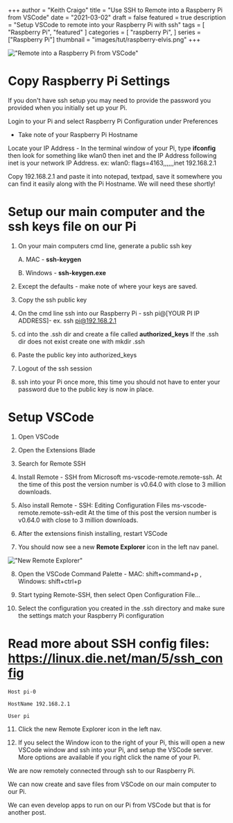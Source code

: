+++
author = "Keith Craigo"
title = "Use SSH to Remote into a Raspberry Pi from VSCode"
date = "2021-03-02"
draft = false
featured = true
description = "Setup VSCode to remote into your Raspberry Pi with ssh"
tags = [
    "Raspberry Pi",
    "featured"
]
categories = [
    "raspberry Pi",
]
series = ["Raspberry Pi"]
thumbnail = "images/tut/raspberry-elvis.png"
+++

!["Remote into a Raspberry Pi from VSCode"](/images/tut/raspberry-elvis.png "Remote into a Raspberry Pi from VSCode")

# Copy Raspberry Pi Settings
If you don't have ssh setup you may need to provide the password you provided when you initially set up your Pi.

Login to your Pi and select Raspberry Pi Configuration under Preferences
* Take note of your Raspberry Pi Hostname 

Locate your IP Address - In the terminal window of your Pi, type **ifconfig** then look for something like wlan0 then inet and the IP Address following inet is your network IP Address. ex: wlan0: flags=4163,,,,,,inet 192.168.2.1

Copy 192.168.2.1 and paste it into notepad, textpad, save it somewhere you can find it easily along with the Pi Hostname. We will need these shortly!

# Setup our main computer and the ssh keys file on our Pi

1. On your main computers cmd line, generate a public ssh key

    A. MAC - **ssh-keygen**

    B. Windows - **ssh-keygen.exe**

2.  Except the defaults - make note of where your keys are saved.

3. Copy the ssh public key

4. On the cmd line ssh into our Raspberry Pi - ssh pi@[YOUR PI IP ADDRESS]- ex. ssh pi@192.168.2.1

5. cd into the .ssh dir and create a file called **authorized_keys**
If the .ssh dir does not exist create one with mkdir .ssh

6. Paste the public key into authorized_keys

7. Logout of the ssh session 

8. ssh into your Pi once more, this time you should not have to enter your password due to the public key is now in place.

# Setup VSCode

1. Open VSCode

2. Open the Extensions Blade

3. Search for Remote SSH

4. Install Remote - SSH from Microsoft ms-vscode-remote.remote-ssh. At the time of this post the version number is v0.64.0 with close to 3 million downloads.

5. Also install Remote - SSH: Editing Configuration Files ms-vscode-remote.remote-ssh-edit At the time of this post the version number is v0.64.0 with close to 3 million downloads.

6. After the extensions finish installing, restart VSCode

7. You should now see a new **Remote Explorer** icon in the left nav panel.

!["New Remote Explorer"](/images/tut/remote-blade.png "New Remote Explorer")

8. Open the VSCode Command Palette - MAC: shift+command+p , Windows: shift+ctrl+p

9. Start typing Remote-SSH, then select Open Configuration File... 

10. Select the configuration you created in the .ssh directory and make sure the settings match your Raspberry Pi configuration

# Read more about SSH config files: https://linux.die.net/man/5/ssh_config

    Host pi-0

    HostName 192.168.2.1

    User pi

11. Click the new Remote Explorer icon in the left nav.

12. If you select the Window icon to the right of your Pi, this will open a new VSCode window and ssh into your Pi, and setup the VSCode server. More options are available if you right click the name of your Pi.

We are now remotely connected through ssh to our Raspberry Pi.

We can now create and save files from VSCode on our main computer to our Pi. 

We can even develop apps to run on our Pi from VSCode but that is for another post.
